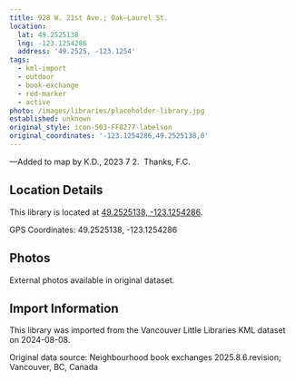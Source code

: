 ```yaml
---
title: 928 W. 21st Ave.; Oak—Laurel St.
location:
  lat: 49.2525138
  lng: -123.1254286
  address: '49.2525, -123.1254'
tags:
  - kml-import
  - outdoor
  - book-exchange
  - red-marker
  - active
photo: /images/libraries/placeholder-library.jpg
established: unknown
original_style: icon-503-FF8277-labelson
original_coordinates: '-123.1254286,49.2525138,0'
---
```

—Added to map by K.D., 2023 7 2.  Thanks, F.C.

## Location Details

This library is located at [49.2525138, -123.1254286](https://www.google.com/maps?q=49.2525138,-123.1254286).

GPS Coordinates: 49.2525138, -123.1254286

## Photos

External photos available in original dataset.

## Import Information

This library was imported from the Vancouver Little Libraries KML dataset on 2024-08-08.

Original data source: Neighbourhood book exchanges 2025.8.6.revision; Vancouver, BC, Canada
